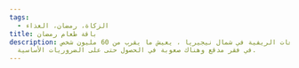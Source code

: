 ```yaml
---
tags:
  - الزكاة، رمضان، الغذاء
title: باقة طعام رمضان
description: في المجتمعات الريفية في شمال نيجيريا ، يعيش ما يقرب من 60 مليون شخص
  في فقر مدقع وهناك صعوبة في الحصول حتى على الضروريات الأساسية.
---
```

